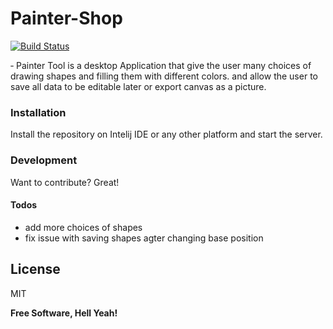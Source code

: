 # Painter-Shop

[![Build Status](https://travis-ci.org/joemccann/dillinger.svg?branch=master)](https://travis-ci.org/joemccann/dillinger)

‐ Painter Tool is a desktop Application that give the user many choices of drawing shapes and filling them with different colors.
and allow the user to save all data to be editable later or export canvas as a picture.

### Installation

Install the repository on Intelij IDE or any other platform and start the server.

### Development

Want to contribute? Great!

#### Todos

 - add more choices of shapes
 - fix issue with saving shapes agter changing base position

License
----

MIT

**Free Software, Hell Yeah!**

